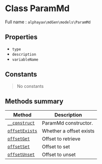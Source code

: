 # **Class** ParamMd

Full name : `alphayax\mdGen\models\ParamMd`

## Properties

- `type`
- `description`
- `variableName`

## Constants

> No constants

## Methods summary

| Method | Description |
|---|---|
| [`__construct`](__construct.md) | ParamMd constructor. |
| [`offsetExists`](offsetExists.md) | Whether a offset exists |
| [`offsetGet`](offsetGet.md) | Offset to retrieve |
| [`offsetSet`](offsetSet.md) | Offset to set |
| [`offsetUnset`](offsetUnset.md) | Offset to unset |
